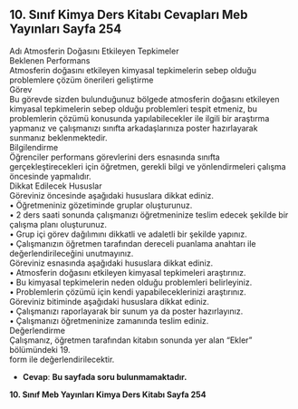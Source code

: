 ## 10. Sınıf Kimya Ders Kitabı Cevapları Meb Yayınları Sayfa 254

Adı Atmosferin Doğasını Etkileyen Tepkimeler  
 Beklenen Performans  
 Atmosferin doğasını etkileyen kimyasal tepkimelerin sebep olduğu problemlere çözüm önerileri geliştirme  
 Görev  
 Bu görevde sizden bulunduğunuz bölgede atmosferin doğasını etkileyen kimyasal tepkimelerin sebep olduğu problemleri tespit etmeniz, bu problemlerin çözümü konusunda yapılabilecekler ile ilgili bir araştırma yapmanız ve çalışmanızı sınıfta arkadaşlarınıza poster hazırlayarak sunmanız beklenmektedir.  
 Bilgilendirme  
 Öğrenciler performans görevlerini ders esnasında sınıfta gerçekleştirecekleri için öğretmen, gerekli bilgi ve yönlendirmeleri çalışma öncesinde yapmalıdır.  
 Dikkat Edilecek Hususlar  
 Göreviniz öncesinde aşağıdaki hususlara dikkat ediniz.  
 • Öğretmeniniz gözetiminde gruplar oluşturunuz.  
 • 2 ders saati sonunda çalışmanızı öğretmeninize teslim edecek şekilde bir çalışma planı oluşturunuz.  
 • Grup içi görev dağılımını dikkatli ve adaletli bir şekilde yapınız.  
 • Çalışmanızın öğretmen tarafından dereceli puanlama anahtarı ile değerlendirileceğini unutmayınız.  
 Göreviniz esnasında aşağıdaki hususlara dikkat ediniz.  
 • Atmosferin doğasını etkileyen kimyasal tepkimeleri araştırınız.  
 • Bu kimyasal tepkimelerin neden olduğu problemleri belirleyiniz.  
 • Problemlerin çözümü için kendi yapabileceklerinizi araştırınız.  
 Göreviniz bitiminde aşağıdaki hususlara dikkat ediniz.  
 • Çalışmanızı raporlayarak bir sunum ya da poster hazırlayınız.  
 • Çalışmanızı öğretmeninize zamanında teslim ediniz.  
 Değerlendirme  
 Çalışmanız, öğretmen tarafından kitabın sonunda yer alan “Ekler” bölümündeki 19.  
 form ile değerlendirilecektir.

* **Cevap**: **Bu sayfada soru bulunmamaktadır.**

**10. Sınıf Meb Yayınları Kimya Ders Kitabı Sayfa 254**